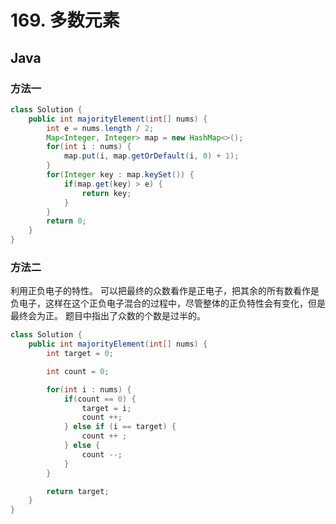# 169. 多数元素

## Java

### 方法一

```Java
class Solution {
    public int majorityElement(int[] nums) {
        int e = nums.length / 2;
        Map<Integer, Integer> map = new HashMap<>();
        for(int i : nums) {
            map.put(i, map.getOrDefault(i, 0) + 1);
        }
        for(Integer key : map.keySet()) {
            if(map.get(key) > e) {
                return key;
            }
        }
        return 0;
    }
}
```

### 方法二

利用正负电子的特性。
可以把最终的众数看作是正电子，把其余的所有数看作是负电子，这样在这个正负电子混合的过程中，尽管整体的正负特性会有变化，但是最终会为正。
题目中指出了众数的个数是过半的。

```Java
class Solution {
    public int majorityElement(int[] nums) {
        int target = 0;

        int count = 0;

        for(int i : nums) {
            if(count == 0) {
                target = i;
                count ++;
            } else if (i == target) {
                count ++ ;
            } else {
                count --;
            }
        }

        return target;
    }
}
```
